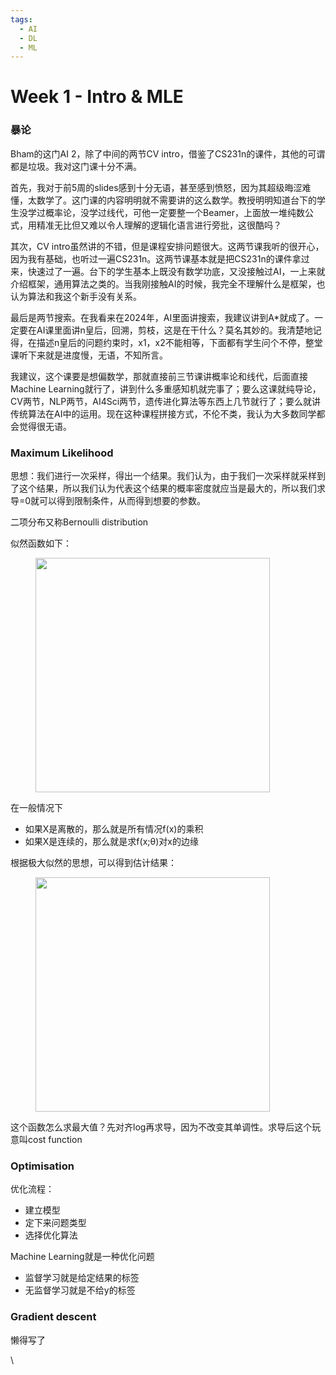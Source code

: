 ```yaml
---
tags:
  - AI
  - DL
  - ML
---
```


# Week 1 - Intro & MLE

### 暴论

Bham的这门AI 2，除了中间的两节CV intro，借鉴了CS231n的课件，其他的可谓都是垃圾。我对这门课十分不满。

首先，我对于前5周的slides感到十分无语，甚至感到愤怒，因为其超级晦涩难懂，太数学了。这门课的内容明明就不需要讲的这么数学。教授明明知道台下的学生没学过概率论，没学过线代，可他一定要整一个Beamer，上面放一堆纯数公式，用精准无比但又难以令人理解的逻辑化语言进行旁批，这很酷吗？

其次，CV intro虽然讲的不错，但是课程安排问题很大。这两节课我听的很开心，因为我有基础，也听过一遍CS231n。这两节课基本就是把CS231n的课件拿过来，快速过了一遍。台下的学生基本上既没有数学功底，又没接触过AI，一上来就介绍框架，通用算法之类的。当我刚接触AI的时候，我完全不理解什么是框架，也认为算法和我这个新手没有关系。

最后是两节搜索。在我看来在2024年，AI里面讲搜索，我建议讲到A\*就成了。一定要在AI课里面讲n皇后，回溯，剪枝，这是在干什么？莫名其妙的。我清楚地记得，在描述n皇后的问题约束时，x1，x2不能相等，下面都有学生问个不停，整堂课听下来就是进度慢，无语，不知所言。

我建议，这个课要是想偏数学，那就直接前三节课讲概率论和线代，后面直接Machine Learning就行了，讲到什么多重感知机就完事了；要么这课就纯导论，CV两节，NLP两节，AI4Sci两节，遗传进化算法等东西上几节就行了；要么就讲传统算法在AI中的运用。现在这种课程拼接方式，不伦不类，我认为大多数同学都会觉得很无语。

### Maximum Likelihood

思想：我们进行一次采样，得出一个结果。我们认为，由于我们一次采样就采样到了这个结果，所以我们认为代表这个结果的概率密度就应当是最大的，所以我们求导=0就可以得到限制条件，从而得到想要的参数。

二项分布又称Bernoulli distribution

似然函数如下：

<figure><img src="https://cdn.jsdelivr.net/gh/indexss/imagehost@main/img/image-20240408181103020.png" alt="" width="375"><figcaption></figcaption></figure>

在一般情况下

* 如果X是离散的，那么就是所有情况f(x)的乘积
* 如果X是连续的，那么就是求f(x;θ)对x的边缘

根据极大似然的思想，可以得到估计结果：

<figure><img src="https://cdn.jsdelivr.net/gh/indexss/imagehost@main/img/image-20240408181314683.png" alt="" width="375"><figcaption></figcaption></figure>

这个函数怎么求最大值？先对齐log再求导，因为不改变其单调性。求导后这个玩意叫cost function

### Optimisation

优化流程：

* 建立模型
* 定下来问题类型
* 选择优化算法

Machine Learning就是一种优化问题

* 监督学习就是给定结果的标签
* 无监督学习就是不给y的标签

### Gradient descent

懒得写了

\
